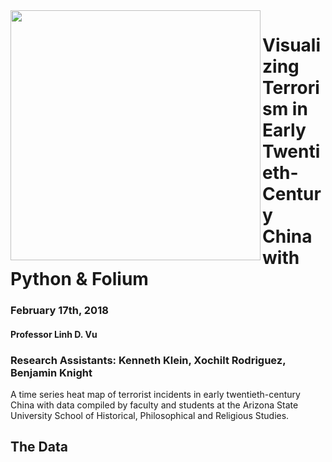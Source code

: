 <div>
<div align="center">
<img src="https://github.com/b-knight/Visualizing_Terrorism_in_China_with_Folium/blob/master/Images/ASU_Logo.jpg" align="left" width="400" height="400" />
</div>
</div>

# Visualizing Terrorism in Early Twentieth-Century China with Python & Folium
### February 17th, 2018
#### Professor Linh D. Vu
### Research Assistants: Kenneth Klein, Xochilt Rodriguez, Benjamin Knight



A time series heat map of terrorist incidents in early twentieth-century China with data compiled by faculty and students at the Arizona State University School of Historical, Philosophical and Religious Studies.

## The Data




